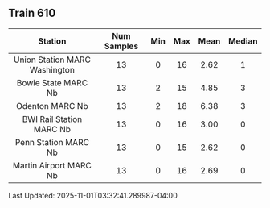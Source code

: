 ## Train 610

| Station | Num Samples | Min | Max | Mean | Median |
| :-----: | :---------: | :-: | :-: | :--: | :----: |
| Union Station MARC Washington | 13 | 0 | 16 | 2.62 | 1 |
| Bowie State MARC Nb | 13 | 2 | 15 | 4.85 | 3 |
| Odenton MARC Nb | 13 | 2 | 18 | 6.38 | 3 |
| BWI Rail Station MARC Nb | 13 | 0 | 16 | 3.00 | 0 |
| Penn Station MARC Nb | 13 | 0 | 15 | 2.62 | 0 |
| Martin Airport MARC Nb | 13 | 0 | 16 | 2.69 | 0 |


Last Updated: 2025-11-01T03:32:41.289987-04:00